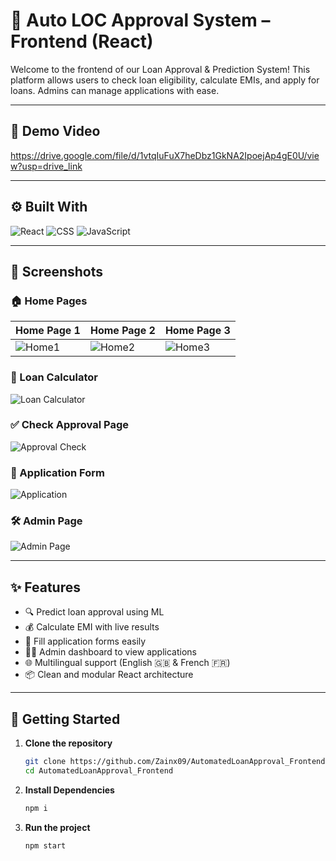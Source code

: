 # 🚀 Auto LOC Approval System – Frontend (React)

Welcome to the frontend of our Loan Approval & Prediction System! This platform allows users to check loan eligibility, calculate EMIs, and apply for loans. Admins can manage applications with ease.

---

## 🔗 Demo Video
https://drive.google.com/file/d/1vtqIuFuX7heDbz1GkNA2IpoejAp4gE0U/view?usp=drive_link 

---

## ⚙️ Built With

![React](https://img.shields.io/badge/Frontend-React-blue?style=for-the-badge&logo=react)
![CSS](https://img.shields.io/badge/Styled_with-CSS-blueviolet?style=for-the-badge&logo=css3)
![JavaScript](https://img.shields.io/badge/Language-JavaScript-yellow?style=for-the-badge&logo=javascript)

---

## 📸 Screenshots

### 🏠 Home Pages
| Home Page 1 | Home Page 2 | Home Page 3 |
|-------------|-------------|-------------|
| ![Home1](https://drive.google.com/uc?export=view&id=1SNuoHkKkhOqm40zWTrJ1fVz05dzr-cbq) | ![Home2](https://drive.google.com/uc?export=view&id=1FmKEAdG_F1wLlslP8SAQm8IytTnhG3IC) | ![Home3](https://drive.google.com/uc?export=view&id=1FmKEAdG_F1wLlslP8SAQm8IytTnhG3IC) |

### 🧮 Loan Calculator
![Loan Calculator](https://drive.google.com/uc?export=view&id=1UcxRakoZP7FGvBAQDxCHs5hROfstd7Ow)

### ✅ Check Approval Page
![Approval Check](https://drive.google.com/uc?export=view&id=1QmzxUBp30zFkaTfQVvImc2pnrHBmGUXM)

### 📝 Application Form
![Application](https://drive.google.com/uc?export=view&id=17rl2eaSCWBGiHBZtHy_R2wtZxLdr6-ug)

### 🛠️ Admin Page
![Admin Page](https://drive.google.com/uc?export=view&id=1Vzw1n56PD7Vi0wj8q7nURqXW8TCAPgsp)

---


## ✨ Features

- 🔍 Predict loan approval using ML
- 💰 Calculate EMI with live results
- 📝 Fill application forms easily
- 👨‍💼 Admin dashboard to view applications
- 🌐 Multilingual support (English 🇬🇧 & French 🇫🇷)  
- 📦 Clean and modular React architecture

---

## 🚀 Getting Started

1. **Clone the repository**
   ```bash
   git clone https://github.com/Zainx09/AutomatedLoanApproval_Frontend.git
   cd AutomatedLoanApproval_Frontend

2. **Install Dependencies**
   ```bash
   npm i

3. **Run the project**
   ```bash
   npm start